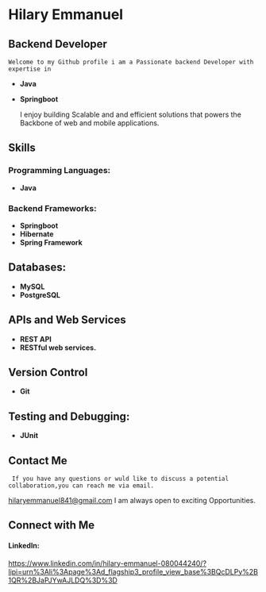 #  Hilary Emmanuel

##  Backend Developer
    Welcome to my Github profile i am a Passionate backend Developer with expertise in 
   - **Java**
   - **Springboot**


     I enjoy building Scalable and and efficient solutions that powers the Backbone of web  and mobile applications.
     
     
##   Skills
###  Programming Languages:
-    **Java**

###  Backend Frameworks:
-    **Springboot**
-    **Hibernate**
-    **Spring Framework**

##   Databases:
-    **MySQL**
-    **PostgreSQL**

##   APIs and Web Services
-    **REST API**
-    **RESTful web services.**

##  Version Control
-   **Git**

##  Testing and Debugging:
-   **JUnit**

##   Contact Me
     If you have any questions or wuld like to discuss a potential collaboration,you can reach me via email.
   hilaryemmanuel841@gmail.com
     I am always open to exciting Opportunities.

##  Connect with Me
#### Linkedln:
https://www.linkedin.com/in/hilary-emmanuel-080044240/?lipi=urn%3Ali%3Apage%3Ad_flagship3_profile_view_base%3BQcDLPy%2B1QR%2BJaPJYwAJLDQ%3D%3D
